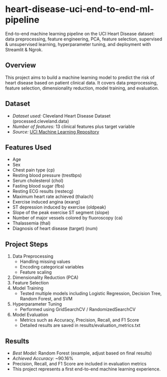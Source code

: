 # heart-disease-uci-end-to-end-ml-pipeline
End-to-end machine learning pipeline on the UCI Heart Disease dataset: data preprocessing, feature engineering, PCA, feature selection, supervised &amp; unsupervised learning, hyperparameter tuning, and deployment with Streamlit &amp; Ngrok.

## Overview
This project aims to build a machine learning model to predict the risk of heart disease based on patient clinical data. It covers data preprocessing, feature selection, dimensionality reduction, model training, and evaluation.

## Dataset
- *Dataset used:* Cleveland Heart Disease Dataset (processed.cleveland.data)
- *Number of features:* 13 clinical features plus target variable
- *Source:* [UCI Machine Learning Repository](https://archive.ics.uci.edu/dataset/45/heart+disease)

## Features Used
- Age
- Sex
- Chest pain type (cp)
- Resting blood pressure (trestbps)
- Serum cholesterol (chol)
- Fasting blood sugar (fbs)
- Resting ECG results (restecg)
- Maximum heart rate achieved (thalach)
- Exercise induced angina (exang)
- ST depression induced by exercise (oldpeak)
- Slope of the peak exercise ST segment (slope)
- Number of major vessels colored by fluoroscopy (ca)
- Thalassemia (thal)
- Diagnosis of heart disease (target) (num)

## Project Steps
1. Data Preprocessing
   - Handling missing values
   - Encoding categorical variables
   - Feature scaling
2. Dimensionality Reduction (PCA)
3. Feature Selection
4. Model Training
   - Tested multiple models including Logistic Regression, Decision Tree, Random Forest, and SVM
5. Hyperparameter Tuning
   - Performed using GridSearchCV / RandomizedSearchCV
6. Model Evaluation
   - Metrics such as Accuracy, Precision, Recall, and F1 Score
   - Detailed results are saved in results/evaluation_metrics.txt

## Results
- *Best Model:* Random Forest (example, adjust based on final results)
- *Achieved Accuracy:* ~90.16%
- Precision, Recall, and F1 Score are included in evaluation metrics
- This project represents a first end-to-end machine learning experience.

